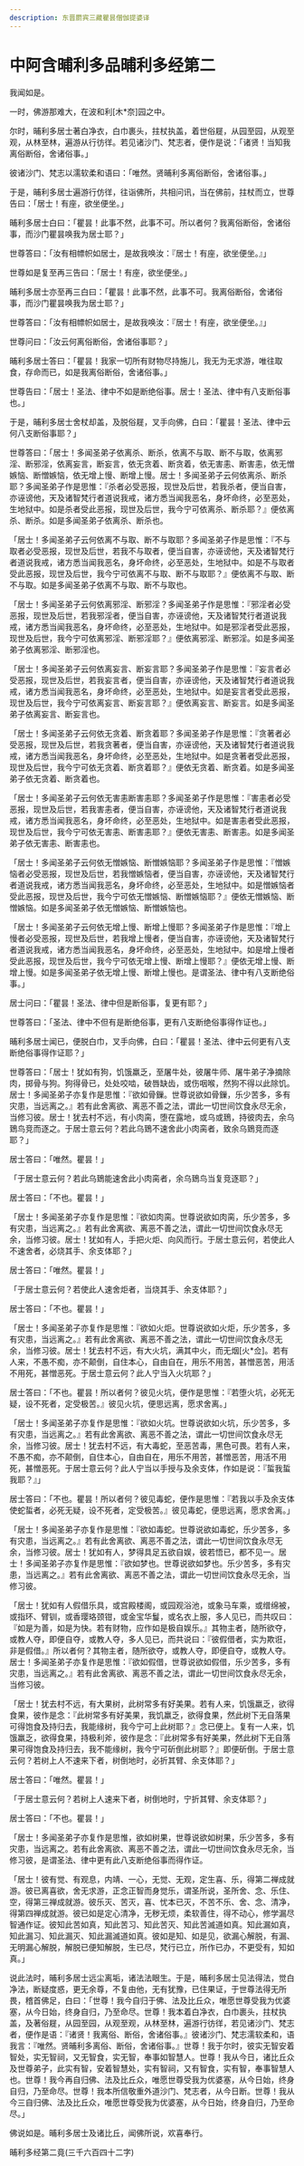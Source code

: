 ```yaml
---
description: 东晋罽宾三藏瞿昙僧伽提婆译
---
```


# 中阿含晡利多品晡利多经第二

我闻如是。

一时，佛游那难大，在波和利\[木\*奈]园之中。

尔时，晡利多居士著白净衣，白巾裹头，拄杖执盖，着世俗屣，从园至园，从观至观，从林至林，遍游从行彷徉。若见诸沙门、梵志者，便作是说：「诸贤！当知我离俗断俗，舍诸俗事。」

彼诸沙门、梵志以濡软柔和语曰：「唯然。贤晡利多离俗断俗，舍诸俗事。」

于是，晡利多居士遍游行仿徉，往诣佛所，共相问讯，当在佛前，拄杖而立，世尊告曰：「居士！有座，欲坐便坐。」

晡利多居士白曰：「瞿昙！此事不然，此事不可。所以者何？我离俗断俗，舍诸俗事，而沙门瞿昙唤我为居士耶？」

世尊答曰：「汝有相幖帜如居士，是故我唤汝：『居士！有座，欲坐便坐。』」

世尊如是复至再三告曰：「居士！有座，欲坐便坐。」

晡利多居士亦至再三白曰：「瞿昙！此事不然，此事不可。我离俗断俗，舍诸俗事，而沙门瞿昙唤我为居士耶？」

世尊答曰：「汝有相幖帜如居士，是故我唤汝：『居士！有座，欲坐便坐。』」

世尊问曰：「汝云何离俗断俗，舍诸俗事耶？」

晡利多居士答曰：「瞿昙！我家一切所有财物尽持施儿，我无为无求游，唯往取食，存命而已，如是我离俗断俗，舍诸俗事。」

世尊告曰：「居士！圣法、律中不如是断绝俗事。居士！圣法、律中有八支断俗事也。」

于是，晡利多居士舍杖却盖，及脱俗屣，叉手向佛，白曰：「瞿昙！圣法、律中云何八支断俗事耶？」

世尊答曰：「居士！多闻圣弟子依离杀、断杀，依离不与取、断不与取，依离邪淫、断邪淫，依离妄言，断妄言，依无贪着、断贪着，依无害恚、断害恚，依无憎嫉恼、断憎嫉恼，依无增上慢、断增上慢。居士！多闻圣弟子云何依离杀、断杀耶？多闻圣弟子作是思惟：『杀者必受恶报，现世及后世，若我杀者，便当自害，亦诬谤他，天及诸智梵行者道说我戒，诸方悉当闻我恶名，身坏命终，必至恶处，生地狱中。如是杀者受此恶报，现世及后世，我今宁可依离杀、断杀耶？』便依离杀、断杀。如是多闻圣弟子依离杀、断杀也。

「居士！多闻圣弟子云何依离不与取、断不与取耶？多闻圣弟子作是思惟：『不与取者必受恶报，现世及后世，若我不与取者，便当自害，亦诬谤他，天及诸智梵行者道说我戒，诸方悉当闻我恶名，身坏命终，必至恶处，生地狱中。如是不与取者受此恶报，现世及后世，我今宁可依离不与取、断不与取耶？』便依离不与取、断不与取。如是多闻圣弟子依离不与取、断不与取也。

「居士！多闻圣弟子云何依离邪淫、断邪淫？多闻圣弟子作是思惟：『邪淫者必受恶报，现世及后世，若我邪淫者，便当自害，亦诬谤他，天及诸智梵行者道说我戒，诸方悉当闻我恶名，身坏命终，必至恶处，生地狱中。如是邪淫者受此恶报，现世及后世，我今宁可依离邪淫、断邪淫耶？』便依离邪淫、断邪淫。如是多闻圣弟子依离邪淫、断邪淫也。

「居士！多闻圣弟子云何依离妄言、断妄言耶？多闻圣弟子作是思惟：『妄言者必受恶报，现世及后世，若我妄言者，便当自害，亦诬谤他，天及诸智梵行者道说我戒，诸方悉当闻我恶名，身坏命终，必至恶处，生地狱中。如是妄言者受此恶报，现世及后世，我今宁可依离妄言、断妄言耶？』便依离妄言、断妄言。如是多闻圣弟子依离妄言、断妄言也。

「居士！多闻圣弟子云何依无贪着、断贪着耶？多闻圣弟子作是思惟：『贪著者必受恶报，现世及后世，若我贪著者，便当自害，亦诬谤他，天及诸智梵行者道说我戒，诸方悉当闻我恶名，身坏命终，必至恶处，生地狱中。如是贪著者受此恶报，现世及后世，我今宁可依无贪着、断贪着耶？』便依无贪着、断贪着。如是多闻圣弟子依无贪着、断贪着也。

「居士！多闻圣弟子云何依无害恚断害恚耶？多闻圣弟子作是思惟：『害恚者必受恶报，现世及后世，若我害恚者，便当自害，亦诬谤他，天及诸智梵行者道说我戒，诸方悉当闻我恶名，身坏命终，必至恶处，生地狱中。如是害恚者受此恶报，现世及后世，我今宁可依无害恚、断害恚耶？』便依无害恚、断害恚。如是多闻圣弟子依无害恚、断害恚也。

「居士！多闻圣弟子云何依无憎嫉恼、断憎嫉恼耶？多闻圣弟子作是思惟：『憎嫉恼者必受恶报，现世及后世，若我憎嫉恼者，便当自害，亦诬谤他，天及诸智梵行者道说我戒，诸方悉当闻我恶名，身坏命终，必至恶处，生地狱中。如是憎嫉恼者受此恶报，现世及后世，我今宁可依无憎嫉恼、断憎嫉恼耶？』便依无憎嫉恼、断憎嫉恼。如是多闻圣弟子依无憎嫉恼、断憎嫉恼也。

「居士！多闻圣弟子云何依无增上慢、断增上慢耶？多闻圣弟子作是思惟：『增上慢者必受恶报，现世及后世，若我增上慢者，便当自害，亦诬谤他，天及诸智梵行者道说我戒，诸方悉当闻我恶名，身坏命终，必至恶处，生地狱中。如是增上慢者受此恶报，现世及后世，我今宁可依无增上慢、断增上慢耶？』便依无增上慢、断增上慢。如是多闻圣弟子依无增上慢、断增上慢也。是谓圣法、律中有八支断绝俗事。」

居士问曰：「瞿昙！圣法、律中但是断俗事，复更有耶？」

世尊答曰：「圣法、律中不但有是断绝俗事，更有八支断绝俗事得作证也。」

晡利多居士闻已，便脱白巾，叉手向佛，白曰：「瞿昙！圣法、律中云何更有八支断绝俗事得作证耶？」

世尊答曰：「居士！犹如有狗，饥饿羸乏，至屠牛处，彼屠牛师、屠牛弟子净摘除肉，掷骨与狗。狗得骨已，处处咬啮，破唇缺齿，或伤咽喉，然狗不得以此除饥。居士！多闻圣弟子亦复作是思惟：『欲如骨鏁。世尊说欲如骨鏁，乐少苦多，多有灾患，当远离之。』若有此舍离欲、离恶不善之法，谓此一切世间饮食永尽无余，当修习彼。居士！犹去村不远，有小肉脔，堕在露地，或乌或鵄，持彼肉去，余乌鵄鸟竞而逐之。于居士意云何？若此乌鵄不速舍此小肉脔者，致余乌鵄竞而逐耶？」

居士答曰：「唯然。瞿昙！」

「于居士意云何？若此乌鵄能速舍此小肉脔者，余乌鵄鸟当复竞逐耶？」

居士答曰：「不也。瞿昙！」

「居士！多闻圣弟子亦复作是思惟：『欲如肉脔。世尊说欲如肉脔，乐少苦多，多有灾患，当远离之。』若有此舍离欲、离恶不善之法，谓此一切世间饮食永尽无余，当修习彼。居士！犹如有人，手把火炬、向风而行。于居士意云何，若使此人不速舍者，必烧其手、余支体耶？」

居士答曰：「唯然。瞿昙！」

「于居士意云何？若使此人速舍炬者，当烧其手、余支体耶？」

居士答曰：「不也。瞿昙！」

「居士！多闻圣弟子亦复作是思惟：『欲如火炬。世尊说欲如火炬，乐少苦多，多有灾患，当远离之。』若有此舍离欲、离恶不善之法，谓此一切世间饮食永尽无余，当修习彼。居士！犹去村不远，有大火坑，满其中火，而无烟\[火\*佥]。若有人来，不愚不痴，亦不颠倒，自住本心，自由自在，用乐不用苦，甚憎恶苦，用活不用死，甚憎恶死。于居士意云何？此人宁当入火坑耶？」

居士答曰：「不也。瞿昙！所以者何？彼见火坑，便作是思惟：『若堕火坑，必死无疑，设不死者，定受极苦。』彼见火坑，便思远离，愿求舍离。」

「居士！多闻圣弟子亦复作是思惟：『欲如火坑。世尊说欲如火坑，乐少苦多，多有灾患，当远离之。』若有此舍离欲、离恶不善之法，谓此一切世间饮食永尽无余，当修习彼。居士！犹去村不远，有大毒蛇，至恶苦毒，黑色可畏。若有人来，不愚不痴，亦不颠倒，自住本心，自由自在，用乐不用苦，甚憎恶苦，用活不用死，甚憎恶死。于居士意云何？此人宁当以手授与及余支体，作如是说：『蜇我蜇我耶？』」

居士答曰：「不也。瞿昙！所以者何？彼见毒蛇，便作是思惟：『若我以手及余支体使蛇蜇者，必死无疑，设不死者，定受极苦。』彼见毒蛇，便思远离，愿求舍离。」

「居士！多闻圣弟子亦复作是思惟：『欲如毒蛇。世尊说欲如毒蛇，乐少苦多，多有灾患，当远离之。』若有此舍离欲、离恶不善之法，谓此一切世间饮食永尽无余，当修习彼。居士！犹如有人，梦得具足五欲自娱，彼若悟已，都不见一。居士！多闻圣弟子亦复作是思惟：『欲如梦也。世尊说欲如梦也。乐少苦多，多有灾患，当远离之。』若有此舍离欲、离恶不善之法，谓此一切世间饮食永尽无余，当修习彼。

「居士！犹如有人假借乐具，或宫殿楼阁，或园观浴池，或象马车乘，或缯绵被，或指环、臂钏，或香璎珞颈钳，或金宝华鬘，或名衣上服，多人见已，而共叹曰：『如是为善，如是为快。若有财物，应作如是极自娱乐。』其物主者，随所欲夺，或教人夺，即便自夺，或教人夺，多人见已，而共说曰：『彼假借者，实为欺诳，非是假借。』所以者何？其物主者，随所欲夺，或教人夺，即便自夺，或教人夺。居士！多闻圣弟子亦复作是思惟：『欲如假借，世尊说欲如假借，乐少苦多，多有灾患，当远离之。』若有此舍离欲、离恶不善之法，谓此一切世间饮食永尽无余，当修习彼。

「居士！犹去村不远，有大果树，此树常多有好美果。若有人来，饥饿羸乏，欲得食果，彼作是念：『此树常多有好美果，我饥羸乏，欲得食果，然此树下无自落果可得饱食及持归去，我能缘树，我今宁可上此树耶？』念已便上。复有一人来，饥饿羸乏，欲得食果，持极利斧，彼作是念：『此树常多有好美果，然此树下无自落果可得饱食及持归去，我不能缘树，我今宁可斫倒此树耶？』即便斫倒。于居士意云何？若树上人不速来下者，树倒地时，必折其臂、余支体耶？」

居士答曰：「唯然。瞿昙！」

「于居士意云何？若树上人速来下者，树倒地时，宁折其臂、余支体耶？」

居士答曰：「不也。瞿昙！」

「居士！多闻圣弟子亦复作是思惟，欲如树果，世尊说欲如树果，乐少苦多，多有灾患，当远离之。若有此舍离欲、离恶不善之法，谓此一切世间饮食永尽无余，当修习彼，是谓圣法、律中更有此八支断绝俗事而得作证。

「居士！彼有觉、有观息，内靖、一心，无觉、无观，定生喜、乐，得第二禅成就游。彼已离喜欲，舍无求游，正念正智而身觉乐，谓圣所说，圣所舍、念、乐住、空，得第三禅成就游。彼乐灭、苦灭，喜、忧本已灭，不苦不乐、舍、念、清净，得第四禅成就游。彼已如是定心清净，无秽无烦，柔软善住，得不动心，修学漏尽智通作证。彼知此苦如真，知此苦习、知此苦灭、知此苦滅道如真。知此漏如真，知此漏习、知此漏灭、知此漏滅道如真。彼如是知、如是见，欲漏心解脱，有漏、无明漏心解脱，解脱已便知解脱，生已尽，梵行已立，所作已办，不更受有，知如真。」

说此法时，晡利多居士远尘离垢，诸法法眼生。于是，晡利多居士见法得法，觉白净法，断疑度惑，更无余尊，不复由他，无有犹豫，已住果证，于世尊法得无所畏，稽首佛足，白曰：「世尊！我今自归于佛、法及比丘众，唯愿世尊受我为优婆塞，从今日始，终身自归，乃至命尽。世尊！我本着白净衣，白巾裹头，拄杖执盖，及著俗屣，从园至园，从观至观，从林至林，遍游行彷徉，若见诸沙门、梵志者，便作是语：『诸贤！我离俗、断俗，舍诸俗事。』彼诸沙门、梵志濡软柔和，语我言：『唯然。贤晡利多离俗、断俗，舍诸俗事。』世尊！我于尔时，彼实无智安着智处，实无智祠，又无智食，实无智，奉事如智慧人。世尊！我从今日，诸比丘众及世尊弟子，此实有智，安着智慧处，实有智祠，又有智食，实有智，奉事智慧人也。世尊！我今再自归佛、法及比丘众，唯愿世尊受我为优婆塞，从今日始，终身自归，乃至命尽。世尊！我本所信敬重外道沙门、梵志者，从今日断。世尊！我从今三自归佛、法及比丘众，唯愿世尊受我为优婆塞，从今日始，终身自归，乃至命尽。」

佛说如是。晡利多居士及诸比丘，闻佛所说，欢喜奉行。

晡利多经第二竟(三千六百四十二字)

